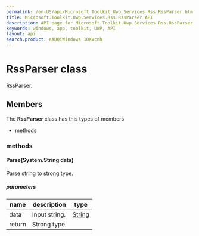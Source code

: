 ```yaml
---
permalink: /en-US/api/Microsoft_Toolkit_Uwp_Services_Rss_RssParser.htm
title: Microsoft.Toolkit.Uwp.Services.Rss.RssParser API 
description: API page for Microsoft.Toolkit.Uwp.Services.Rss.RssParser
keywords: windows, app, toolkit, UWP, API
layout: api
search.product: eADQiWindows 10XVcnh
---
```



# RssParser class

RssParser.

## Members

The **RssParser** class has this types of members

* [methods](#methods)

### methods

#### Parse(System.String data)

Parse string to strong type.

##### parameters



| name | description | type || --- | --- | --- || data | Input string. | [String](https://msdn.microsoft.com/library/windows/apps/System.String) || return |Strong type. |


